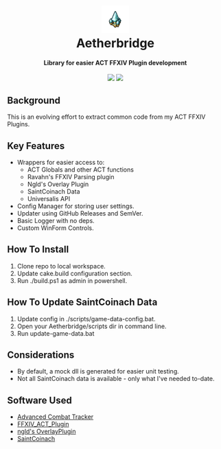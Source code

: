 <h1 align="center">
  <br><a href="https://github.com/kalilistic/aetherbridge"><img src="img/bannerIcon.png" alt="Aetherbridge"></a>
  <br>Aetherbridge<br>
</h1>
<h4 align="center">Library for easier ACT FFXIV Plugin development</h4>

<p align="center">
  <a href="https://github.com/kalilistic/aetherbridge/blob/master/LICENSE"><img src="https://img.shields.io/github/license/kalilistic/aetherbridge?color=lightgrey"></a>
  <a href="https://discord.gg/ftn4k7x"><img src="https://img.shields.io/badge/chat-on%20discord-7289da.svg"></a>
</p>

## Background

This is an evolving effort to extract common code from my ACT FFXIV Plugins.

## Key Features

* Wrappers for easier access to:
  * ACT Globals and other ACT functions
  * Ravahn's FFXIV Parsing plugin
  * Ngld's Overlay Plugin
  * SaintCoinach Data
  * Universalis API
* Config Manager for storing user settings.
* Updater using GitHub Releases and SemVer.
* Basic Logger with no deps.
* Custom WinForm Controls.

## How To Install
1. Clone repo to local workspace.
2. Update cake.build configuration section.
3. Run ./build.ps1 as admin in powershell.

## How To Update SaintCoinach Data
1. Update config in ./scripts/game-data-config.bat.
2. Open your Aetherbridge/scripts dir in command line.
3. Run update-game-data.bat

## Considerations

* By default, a mock dll is generated for easier unit testing.
* Not all SaintCoinach data is available - only what I've needed to-date.

## Software Used

* <a href="https://github.com/EQAditu/AdvancedCombatTracker">Advanced Combat Tracker</a>
* <a href="https://github.com/ravahn/FFXIV_ACT_Plugin">FFXIV_ACT_Plugin</a>
* <a href="https://github.com/ngld/OverlayPlugin">ngld's OverlayPlugin</a>
* <a href="https://github.com/ufx/SaintCoinach">SaintCoinach</a>

